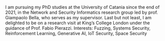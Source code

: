 I am pursuing my PhD studies at the University of Catania since the end of 2021, in the Network and Security Informatics research group led by prof. Giampaolo Bella, who serves as my supervisor. Last but not least, I am delighted to be on a research visit at King’s College London under the guidance of Prof. Fabio Pierazzi.
Interests: Fuzzing, Systems Security, Reinforcement Learning, Generative AI, IoT Security, Space Security
